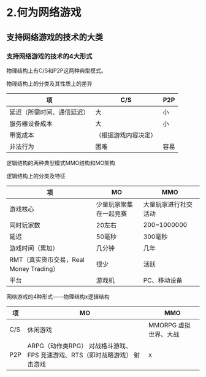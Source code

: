 # 2.何为网络游戏

## 支持网络游戏的技术的大类

### 支持网络游戏的技术的4大形式

物理结构上有C/S和P2P这两种典型模式。

物理结构上的分类及其性质上的差异

项 | C/S | P2P
---|---|---
延迟（所需时间、通信延迟）| 大 | 小
服务器设备成本 | 大 | 小
带宽成本 | （根据游戏内容决定）
非法行为 | 困难 | 容易

逻辑结构的两种典型模式MMO结构和MO架构

逻辑结构上的分类及特征

项 | MO | MMO
---|---|---
游戏核心 | 少量玩家聚集在一起竞赛 | 大量玩家进行社交活动
同时玩家数 | 20左右 | 200~1000000
延迟 | 50毫秒 | 300毫秒
游戏时间（累加） | 几分钟 | 几年
RMT（真实货币交易，Real Money Trading）| 很少 | 活跃
平台 | 游戏机 | PC、移动设备

网络游戏的4种形式——物理结构x逻辑结构

项 | MO | MMO
--- | --- | ---
C/S | 休闲游戏 | MMORPG 虚拟世界、大战
P2P | ARPG（动作类RPG） 对战格斗游戏、FPS 竞速游戏、RTS（即时战略游戏） 射击游戏 | x